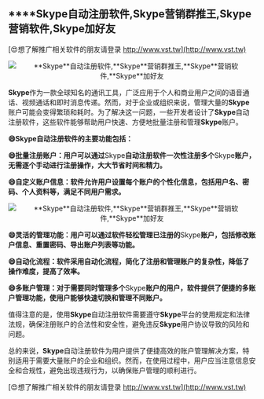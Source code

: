 ## ****Skype**自动注册软件,**Skype**营销群推王,**Skype**营销软件,**Skype**加好友**

[😍想了解推广相关软件的朋友请登录 http://www.vst.tw](http://www.vst.tw)

 <center><img src="https://vst.tw/MP4/tuiguang/png/1.png" alt="**Skype**自动注册软件,**Skype**营销群推王,**Skype**营销软件,**Skype**加好友"></center>

**Skype**作为一款全球知名的通讯工具，广泛应用于个人和商业用户之间的语音通话、视频通话和即时消息传递。然而，对于企业或组织来说，管理大量的**Skype**账户可能会变得繁琐和耗时。为了解决这一问题，一些开发者设计了**Skype**自动注册软件，这些软件能够帮助用户快速、方便地批量注册和管理**Skype**账户。

**😄**Skype**自动注册软件的主要功能包括：**

**😄批量注册账户：用户可以通过**Skype**自动注册软件一次性注册多个**Skype**账户，无需逐个手动进行注册操作，大大节省时间和精力。**

**😄自定义账户信息：软件允许用户设置每个账户的个性化信息，包括用户名、密码、个人资料等，满足不同用户需求。**

 <center><img src="https://vst.tw/MP4/tuiguang/png/0.png" alt="**Skype**自动注册软件,**Skype**营销群推王,**Skype**营销软件,**Skype**加好友"></center>

**😄灵活的管理功能：用户可以通过软件轻松管理已注册的**Skype**账户，包括修改账户信息、重置密码、导出账户列表等功能。**

**😄自动化流程：软件采用自动化流程，简化了注册和管理账户的复杂性，降低了操作难度，提高了效率。**

**😄多账户管理：对于需要同时管理多个**Skype**账户的用户，软件提供了便捷的多账户管理功能，使用户能够快速切换和管理不同账户。**

值得注意的是，使用**Skype**自动注册软件需要遵守**Skype**平台的使用规定和法律法规，确保注册账户的合法性和安全性，避免违反**Skype**用户协议导致的风险和问题。

总的来说，**Skype**自动注册软件为用户提供了便捷高效的账户管理解决方案，特别适用于需要大量账户的企业和组织。然而，在使用过程中，用户应当注意信息安全和合规性，避免出现违规行为，以确保账户管理的顺利进行。

[😍想了解推广相关软件的朋友请登录 http://www.vst.tw](http://www.vst.tw)



